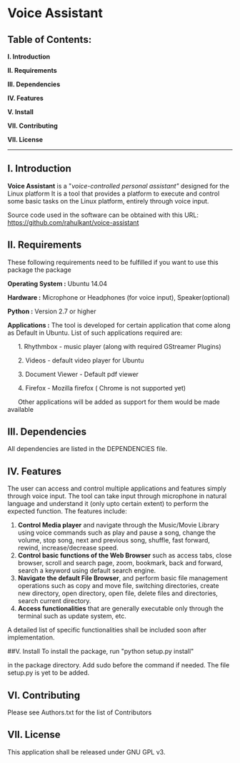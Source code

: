 # Voice Assistant

## Table of Contents:

 **I. Introduction**
 
 **II. Requirements**
 
 **III. Dependencies**
 
 **IV. Features**

 **V. Install**

 **VII. Contributing**

 **VII. License**

---------------------
## I. Introduction

**Voice Assistant** is a "*voice-controlled personal assistant"* designed for the Linux platform
It is a tool that provides a platform to execute and control some basic tasks on the Linux platform, entirely through voice input.

Source code used in the software can be 
obtained with this URL: <https://github.com/rahulkant/voice-assistant>

## II. Requirements
These following requirements need to be fulfilled if you want to use this package the package

**Operating System :** Ubuntu 14.04

**Hardware :** Microphone or Headphones (for voice input), Speaker(optional)

**Python :** Version 2.7 or higher

**Applications :** The tool is developed for certain application that come along as Default in Ubuntu. 
List of such applications required are:

&nbsp;&nbsp;&nbsp;&nbsp;&nbsp;&nbsp;1. Rhythmbox -  music player (along with required GStreamer Plugins)

&nbsp;&nbsp;&nbsp;&nbsp;&nbsp;&nbsp;2. Videos - default video player for Ubuntu

&nbsp;&nbsp;&nbsp;&nbsp;&nbsp;&nbsp;3. Document Viewer - Default pdf viewer

&nbsp;&nbsp;&nbsp;&nbsp;&nbsp;&nbsp;4. Firefox - Mozilla firefox ( Chrome is not supported yet)

&nbsp;&nbsp;&nbsp;&nbsp;&nbsp;&nbsp;Other applications will be added as support for them would be made available

## III. Dependencies
All dependencies are listed in the DEPENDENCIES file.

## IV. Features
The user can access and control multiple applications and features simply through voice input. The tool can take input through microphone in natural language and understand it (only upto certain extent) to perform the expected function. The features include:

1. **Control Media player** and navigate through the Music/Movie Library using voice commands such as 
play and pause a song, change the volume, stop song, next and previous song, shuffle, fast forward, rewind, increase/decrease speed.
2.  **Control basic functions of the Web Browser**  such as 
access tabs, close browser, scroll and search page, zoom, bookmark, back and forward, search a keyword using default search engine.
3. **Navigate the default File Browser**, and perform basic file management operations such as
copy and move file, switching directories, create new directory, open directory, open file, delete files and directories, search current directory.
4. **Access functionalities** that are generally executable only through the terminal such as update system, etc.

A detailed list of specific functionalities shall be included soon after implementation.

##V. Install
To install the package, run 
"python setup.py install"

in the package directory.
Add sudo before the command if needed. The file setup.py is yet to be added.


## VI. Contributing
Please see Authors.txt for the list of Contributors

## VII. License
This application shall be released under GNU GPL v3.